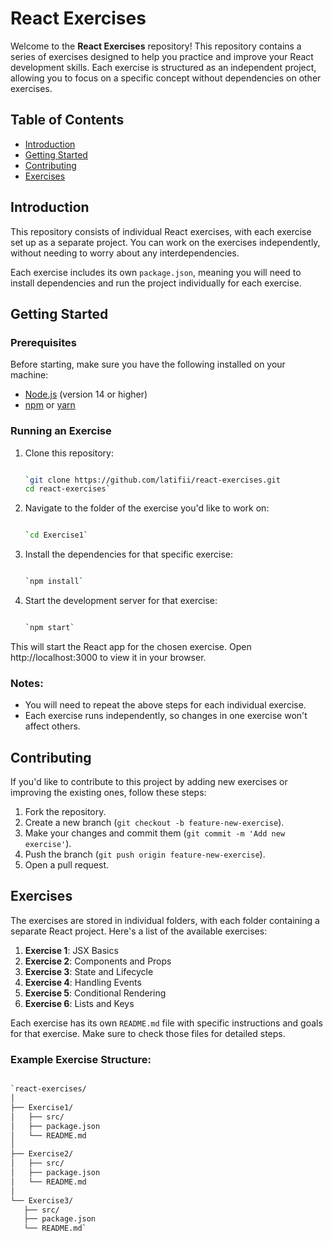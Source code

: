 React Exercises
===============

Welcome to the **React Exercises** repository! This repository contains a series of exercises designed to help you practice and improve your React development skills. Each exercise is structured as an independent project, allowing you to focus on a specific concept without dependencies on other exercises.

Table of Contents
-----------------

-   [Introduction](#introduction)
-   [Getting Started](#getting-started)
-   [Contributing](#contributing)
-   [Exercises](#exercises)


Introduction
------------

This repository consists of individual React exercises, with each exercise set up as a separate project. You can work on the exercises independently, without needing to worry about any interdependencies.

Each exercise includes its own `package.json`, meaning you will need to install dependencies and run the project individually for each exercise.

Getting Started
---------------

### Prerequisites

Before starting, make sure you have the following installed on your machine:

-   [Node.js](https://nodejs.org/) (version 14 or higher)
-   [npm](https://www.npmjs.com/) or [yarn](https://yarnpkg.com/)

### Running an Exercise

1.  Clone this repository:

     ```bash

    `git clone https://github.com/latifii/react-exercises.git
    cd react-exercises`

1.  Navigate to the folder of the exercise you'd like to work on:

    ```bash

    `cd Exercise1`

2.  Install the dependencies for that specific exercise:

    ```bash

    `npm install`

3.  Start the development server for that exercise:

    ```bash

    `npm start`

This will start the React app for the chosen exercise. Open http://localhost:3000 to view it in your browser.

### Notes:

-   You will need to repeat the above steps for each individual exercise.
-   Each exercise runs independently, so changes in one exercise won't affect others.


Contributing
------------

If you'd like to contribute to this project by adding new exercises or improving the existing ones, follow these steps:

1.  Fork the repository.
2.  Create a new branch (`git checkout -b feature-new-exercise`).
3.  Make your changes and commit them (`git commit -m 'Add new exercise'`).
4.  Push the branch (`git push origin feature-new-exercise`).
5.  Open a pull request.

Exercises
---------

The exercises are stored in individual folders, with each folder containing a separate React project. Here's a list of the available exercises:

1.  **Exercise 1**: JSX Basics
2.  **Exercise 2**: Components and Props
3.  **Exercise 3**: State and Lifecycle
4.  **Exercise 4**: Handling Events
5.  **Exercise 5**: Conditional Rendering
6.  **Exercise 6**: Lists and Keys

Each exercise has its own `README.md` file with specific instructions and goals for that exercise. Make sure to check those files for detailed steps.

### Example Exercise Structure:

 ```bash

`react-exercises/
│
├── Exercise1/
│   ├── src/
│   ├── package.json
│   └── README.md
│
├── Exercise2/
│   ├── src/
│   ├── package.json
│   └── README.md
│
└── Exercise3/
    ├── src/
    ├── package.json
    └── README.md`
